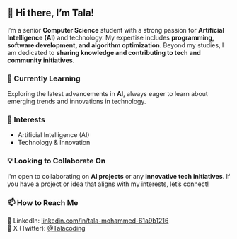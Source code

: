 ## 👋 Hi there, I’m Tala!
I’m a senior **Computer Science** student with a strong passion for **Artificial Intelligence (AI)** and technology. My expertise includes **programming, software development, and algorithm optimization**. Beyond my studies, I am dedicated to **sharing knowledge and contributing to tech and community initiatives**.

### 🌱 Currently Learning
Exploring the latest advancements in **AI**, always eager to learn about emerging trends and innovations in technology.

### 👀 Interests
- Artificial Intelligence (AI)  
- Technology & Innovation  

### 💡 Looking to Collaborate On
I'm open to collaborating on **AI projects** or any **innovative tech initiatives**. If you have a project or idea that aligns with my interests, let’s connect!  

### 📫 How to Reach Me
📍 LinkedIn: [linkedin.com/in/tala-mohammed-61a9b1216](https://www.linkedin.com/in/tala-mohammed-61a9b1216)  
📍 X (Twitter): [@Talacoding](https://x.com/talacoding?s=21)  


